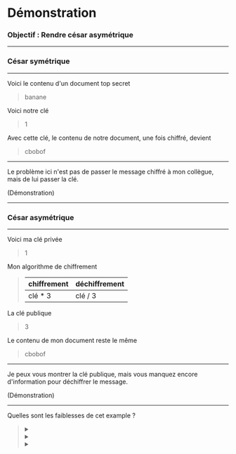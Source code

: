 # Démonstration

### Objectif : Rendre césar asymétrique

---

### César symétrique

---
Voici le contenu d'un document top secret

> banane

Voici notre clé

> 1

Avec cette clé, le contenu de notre document, une fois chiffré, devient

> cbobof

---

Le problème ici n'est pas de passer le message chiffré à mon collègue, mais de lui passer la clé.

(Démonstration)

---

### César asymétrique

---

Voici ma clé privée

> 1

Mon algorithme de chiffrement

> | chiffrement | déchiffrement |
> | ---         | ---           |
> | clé * 3     |       clé / 3 |

La clé publique

> 3

Le contenu de mon document reste le même

> cbobof

---

Je peux vous montrer la clé publique, mais vous manquez encore d'information pour déchiffrer le message.

(Démonstration)

---

Quelles sont les faiblesses de cet example ?

><details><summary></summary>L'algorithme est terriblement faible.</details>
><details><summary></summary>Si je connais l'algorithme, je peux trouver la clé privée.</details>
><details><summary></summary>Si je connais l'opération de déchiffrement, je peux l'inverser pour trouver la clé de chiffrement et obtenir la clé privée.</details>

